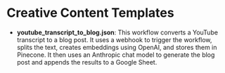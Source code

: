 # Creative Content Templates

- **youtube_transcript_to_blog.json**: This workflow converts a YouTube transcript to a blog post. It uses a webhook to trigger the workflow, splits the text, creates embeddings using OpenAI, and stores them in Pinecone. It then uses an Anthropic chat model to generate the blog post and appends the results to a Google Sheet.
